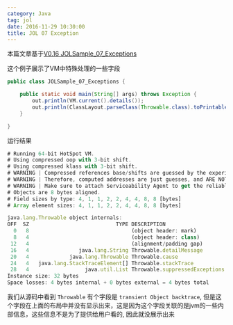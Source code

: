 ```yaml
---
category: Java
tag: jol
date: 2016-11-29 10:30:00
title: JOL 07 Exception
---
```


本篇文章基于[V0.16 JOLSample_07_Exceptions](https://github.com/openjdk/jol/blob/0.16/jol-samples/src/main/java/org/openjdk/jol/samples/JOLSample_07_Exceptions.java)

这个例子展示了VM中特殊处理的一些字段

```java
public class JOLSample_07_Exceptions {

	public static void main(String[] args) throws Exception {
		out.println(VM.current().details());
		out.println(ClassLayout.parseClass(Throwable.class).toPrintable());
	}

}
```

运行结果
```js
# Running 64-bit HotSpot VM.
# Using compressed oop with 3-bit shift.
# Using compressed klass with 3-bit shift.
# WARNING | Compressed references base/shifts are guessed by the experiment!
# WARNING | Therefore, computed addresses are just guesses, and ARE NOT RELIABLE.
# WARNING | Make sure to attach Serviceability Agent to get the reliable addresses.
# Objects are 8 bytes aligned.
# Field sizes by type: 4, 1, 1, 2, 2, 4, 4, 8, 8 [bytes]
# Array element sizes: 4, 1, 1, 2, 2, 4, 4, 8, 8 [bytes]

java.lang.Throwable object internals:
OFF  SZ                            TYPE DESCRIPTION                      VALUE
  0   8                                 (object header: mark)            N/A
  8   4                                 (object header: class)           N/A
 12   4                                 (alignment/padding gap)          
 16   4                java.lang.String Throwable.detailMessage          N/A
 20   4             java.lang.Throwable Throwable.cause                  N/A
 24   4   java.lang.StackTraceElement[] Throwable.stackTrace             N/A
 28   4                  java.util.List Throwable.suppressedExceptions   N/A
Instance size: 32 bytes
Space losses: 4 bytes internal + 0 bytes external = 4 bytes total
```

我们从源码中看到 `Throwable` 有个字段是 `transient Object backtrace`, 但是这个字段在上面的布局中并没有显示出来，这是因为这个字段关联的是jvm的一些内部信息，这些信息不是为了提供给用户看的, 因此就没展示出来